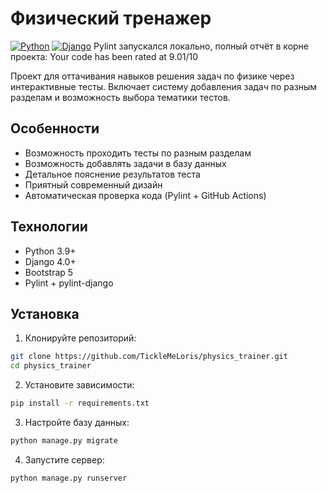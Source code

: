 # Физический тренажер

[![Python](https://img.shields.io/badge/Python-3.9+-blue.svg)](https://python.org)
[![Django](https://img.shields.io/badge/Django-4.0-brightgreen.svg)](https://djangoproject.com)
Pylint запускался локально, полный отчёт в корне проекта: Your code has been rated at 9.01/10

Проект для оттачивания навыков решения задач по физике через интерактивные тесты. Включает систему добавления задач по разным разделам и возможность выбора тематики тестов.

## Особенности

- Возможность проходить тесты по разным разделам
- Возможность добавлять задачи в базу данных
- Детальное пояснение результатов теста
- Приятный современный дизайн
- Автоматическая проверка кода (Pylint + GitHub Actions)

## Технологии

- Python 3.9+
- Django 4.0+
- Bootstrap 5
- Pylint + pylint-django

## Установка

1. Клонируйте репозиторий:
```bash
git clone https://github.com/TickleMeLoris/physics_trainer.git
cd physics_trainer
```
2. Установите зависимости:
```bash
pip install -r requirements.txt
```
3. Настройте базу данных:
```bash
python manage.py migrate
```
4. Запустите сервер:
```bash
python manage.py runserver
```
